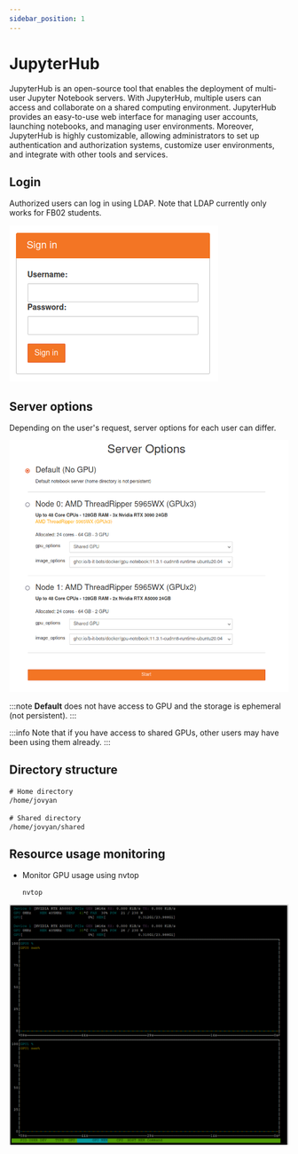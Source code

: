 ```yaml
---
sidebar_position: 1
---
```


# JupyterHub
JupyterHub is an open-source tool that enables the deployment of multi-user Jupyter Notebook servers. 
With JupyterHub, multiple users can access and collaborate on a shared computing environment.
JupyterHub provides an easy-to-use web interface for managing user accounts, launching notebooks, and managing user environments. Moreover, JupyterHub is highly customizable, allowing administrators to set up authentication and authorization systems, customize user environments, and integrate with other tools and services.

## Login
Authorized users can log in using LDAP. Note that LDAP currently only works for FB02 students.

![Login](./img/login.png)

## Server options
Depending on the user's request, server options for each user can differ. 

![Server Options](./img/server_options.png)

:::note
**Default** does not have access to GPU and the storage is ephemeral (not persistent).
:::

:::info
Note that if you have access to shared GPUs, other users may have been using them already.
:::

## Directory structure
```
# Home directory
/home/jovyan

# Shared directory
/home/jovyan/shared
```

## Resource usage monitoring

* Monitor GPU usage using nvtop
  ```
  nvtop
  ```
![Nvtop GPU Monitoring](./img/nvtop_gpu_usage.png)
